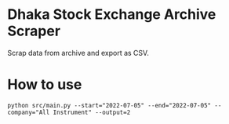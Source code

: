 # Dhaka Stock Exchange Archive Scraper
Scrap data from archive and export as CSV.

# How to use
```
python src/main.py --start="2022-07-05" --end="2022-07-05" --company="All Instrument" --output=2
```